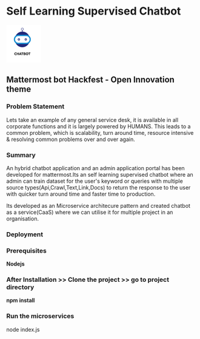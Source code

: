 # Self Learning Supervised Chatbot
![](logo.png)

## Mattermost bot Hackfest - Open Innovation theme 

### **Problem Statement**
Lets take an example of any general service desk, it is available in all corporate functions and it is largely powered by HUMANS. This leads to a common problem, which is scalability, turn around time, resource intensive & resolving common problems over and over again.

### **Summary**

An hybrid chatbot application and an admin application portal has been developed for mattermost.Its an self learning supervised chatbot where an admin can train dataset for the user's keyword or queries with  multiple source types(Api,Crawl,Text,Link,Docs) to return the response to the user with quicker turn around time and faster time to production.

Its developed as an Microservice architecure pattern and created chatbot as a service(CaaS) where we can utilise it for multiple project in an organisation.

### **Deployment**

### **Prerequisites**

**Nodejs**

### **After Installation >> Clone the project >> go to project directory**

**npm install**

### **Run the microservices**

node index.js

